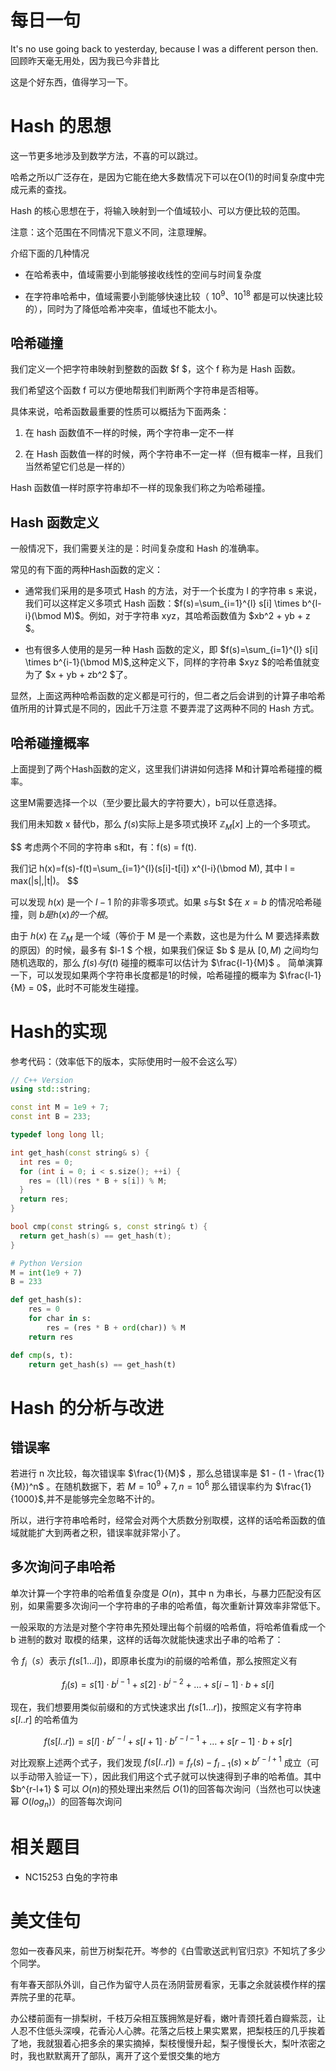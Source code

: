 # 每日一句
It's no use going back to yesterday, because I was a different person then. 
回顾昨天毫无用处，因为我已今非昔比

这是个好东西，值得学习一下。



# Hash 的思想

这一节更多地涉及到数学方法，不喜的可以跳过。

哈希之所以广泛存在，是因为它能在绝大多数情况下可以在O(1)的时间复杂度中完成元素的查找。

Hash 的核心思想在于，将输入映射到一个值域较小、可以方便比较的范围。

注意：这个范围在不同情况下意义不同，注意理解。

介绍下面的几种情况

- 在哈希表中，值域需要小到能够接收线性的空间与时间复杂度

- 在字符串哈希中，值域需要小到能够快速比较（ $10^9 、10^18$ 都是可以快速比较的），同时为了降低哈希冲突率，值域也不能太小。

## 哈希碰撞

我们定义一个把字符串映射到整数的函数 $f
$，这个 f 称为是 Hash 函数。

我们希望这个函数 f 可以方便地帮我们判断两个字符串是否相等。

具体来说，哈希函数最重要的性质可以概括为下面两条：

1. 在 hash 函数值不一样的时候，两个字符串一定不一样

2. 在 Hash 函数值一样的时候，两个字符串不一定一样（但有概率一样，且我们当然希望它们总是一样的）

Hash 函数值一样时原字符串却不一样的现象我们称之为哈希碰撞。



## Hash 函数定义

一般情况下，我们需要关注的是：时间复杂度和 Hash 的准确率。

常见的有下面的两种Hash函数的定义：

- 通常我们采用的是多项式 Hash 的方法，对于一个长度为 l 的字符串 s 来说，我们可以这样定义多项式 Hash 函数：$f(s)=\sum_{i=1}^{l} s[i] \times b^{l-i}(\bmod M)$。例如，对于字符串 xyz，其哈希函数值为 $xb^2 + yb + z
  $。

- 也有很多人使用的是另一种 Hash 函数的定义，即 $f(s)=\sum_{i=1}^{l} s[i] \times b^{i-1}(\bmod M)$,这种定义下，同样的字符串 $xyz
  $的哈希值就变为了 $x + yb + zb^2 $了。

显然，上面这两种哈希函数的定义都是可行的，但二者之后会讲到的计算子串哈希值所用的计算式是不同的，因此千万注意 不要弄混了这两种不同的 Hash 方式。



## 哈希碰撞概率

上面提到了两个Hash函数的定义，这里我们讲讲如何选择 M和计算哈希碰撞的概率。

这里M需要选择一个以（至少要比最大的字符要大），b可以任意选择。

我们用未知数 x 替代b，那么 $f(s)$实际上是多项式换环  $\mathbb{Z}_{M}[x]$ 上的一个多项式。

$$
考虑两个不同的字符串 s和t，有：f(s) = f(t).

我们记 h(x)=f(s)-f(t)=\sum_{i=1}^{l}(s[i]-t[i]) x^{l-i}(\bmod M), 其中 l = max(|s|,|t|)。
$$

可以发现 $h(x)$ 是一个  $l-1$ 阶的非零多项式。如果 $s$与$t $在 $x=b$ 的情况哈希碰撞，则 $b 是 h(x) 的一个根。$

由于 $h(x)$ 在 $\mathbb{Z}_{M}$ 是一个域（等价于 M 是一个素数，这也是为什么 M 要选择素数的原因）的时候，最多有 $l-1
$ 个根，如果我们保证 $b
$ 是从 $[0,M)$ 之间均匀随机选取的，那么 $f(s) 与 f(t)$ 碰撞的概率可以估计为 $\frac{l-1}{M}$ 。 简单演算一下，可以发现如果两个字符串长度都是1的时候，哈希碰撞的概率为 $\frac{l-1}{M} = 0$，此时不可能发生碰撞。



# Hash的实现

参考代码：（效率低下的版本，实际使用时一般不会这么写）

```C++
// C++ Version
using std::string;

const int M = 1e9 + 7;
const int B = 233;

typedef long long ll;

int get_hash(const string& s) {
  int res = 0;
  for (int i = 0; i < s.size(); ++i) {
    res = (ll)(res * B + s[i]) % M;
  }
  return res;
}

bool cmp(const string& s, const string& t) {
  return get_hash(s) == get_hash(t);
}
```

```Python
# Python Version
M = int(1e9 + 7)
B = 233

def get_hash(s):
    res = 0
    for char in s:
        res = (res * B + ord(char)) % M
    return res

def cmp(s, t):
    return get_hash(s) == get_hash(t)
```



# Hash 的分析与改进

## 错误率

若进行 n 次比较，每次错误率 $\frac{1}{M}$ ，那么总错误率是 $1 - (1 - \frac{1}{M})^n$ 。在随机数据下，若 $M= 10^9 + 7, n = 10 ^ 6$ 那么错误率约为 $\frac{1}{1000}$,并不是能够完全忽略不计的。

所以，进行字符串哈希时，经常会对两个大质数分别取模，这样的话哈希函数的值域就能扩大到两者之积，错误率就非常小了。



## 多次询问子串哈希

单次计算一个字符串的哈希值复杂度是 $O(n)$，其中 n 为串长，与暴力匹配没有区别，如果需要多次询问一个字符串的子串的哈希值，每次重新计算效率非常低下。

一般采取的方法是对整个字符串先预处理出每个前缀的哈希值，将哈希值看成一个 b 进制的数对  取模的结果，这样的话每次就能快速求出子串的哈希了：

令 $f_i（s）$表示 $f(s[1...i])$，即原串长度为i的前缀的哈希值，那么按照定义有

$$
f_{i}(s)=s[1] \cdot b^{i-1}+s[2] \cdot b^{i-2}+\ldots+s[i-1] \cdot b+s[i]
$$

现在，我们想要用类似前缀和的方式快速求出 $f(s[1...r])$，按照定义有字符串 $s[l..r]$ 的哈希值为

$$
f(s[l . . r])=s[l] \cdot b^{r-l}+s[l+1] \cdot b^{r-l-1}+\ldots+s[r-1] \cdot b+s[r]
$$

对比观察上述两个式子，我们发现 $f(s[l . . r])=f_{r}(s)-f_{l-1}(s) \times b^{r-l+1}$ 成立（可以手动带入验证一下），因此我们用这个式子就可以快速得到子串的哈希值。其中 $b^{r-l+1}
$ 可以 $O(n)$的预处理出来然后 $O(1)$的回答每次询问（当然也可以快速幂 $O(log_n)$）的回答每次询问



# 相关题目

- NC15253 白兔的字符串


# 美文佳句

忽如一夜春风来，前世万树梨花开。岑参的《白雪歌送武判官归京》不知坑了多少个同学。

有年春天部队外训，自己作为留守人员在汤阴营房看家，无事之余就装模作样的摆弄院子里的花草。

办公楼前面有一排梨树，千枝万朵相互簇拥煞是好看，嫩叶青颈托着白瓣紫蕊，让人忍不住低头深嗅，花香沁人心脾。花落之后枝上果实累累，把梨枝压的几乎挨着了地，我就狠着心把多余的果实摘掉，梨枝慢慢升起，梨子慢慢长大，梨叶浓密之时，我也默默离开了部队，离开了这个爱恨交集的地方
